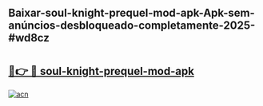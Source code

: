 ## Baixar-soul-knight-prequel-mod-apk-Apk-sem-anúncios-desbloqueado-completamente-2025-#wd8cz

# <h2><a href="https://ainizakaria.my?title=soul-knight-prequel-mod-apk&ref=22M">🔗👉 🔴 soul-knight-prequel-mod-apk</a></h2>

[![acn](https://github.com/user-attachments/assets/0f9c940e-d8b0-45ae-aac7-cd30a18b3e1c)](https://ainizakaria.my?title=soul-knight-prequel-mod-apk&ref=22M)

